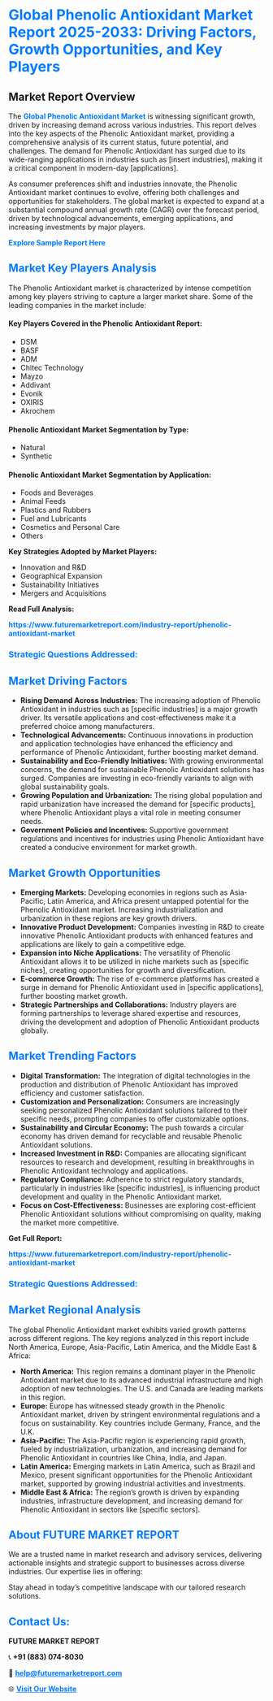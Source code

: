 <h1 style="color: #007BFF;">Global Phenolic Antioxidant Market Report 2025-2033: Driving Factors, Growth Opportunities, and Key Players</h1>

<section id="overview">
<h2>Market Report Overview</h2>
<p>The <a href="https://www.futuremarketreport.com/industry-report/phenolic-antioxidant-market" style="color: #007BFF; text-decoration: none;"><strong>Global Phenolic Antioxidant Market</strong></a> is witnessing significant growth, driven by increasing demand across various industries. This report delves into the key aspects of the Phenolic Antioxidant market, providing a comprehensive analysis of its current status, future potential, and challenges. The demand for Phenolic Antioxidant has surged due to its wide-ranging applications in industries such as [insert industries], making it a critical component in modern-day [applications].</p>
<p>As consumer preferences shift and industries innovate, the Phenolic Antioxidant market continues to evolve, offering both challenges and opportunities for stakeholders. The global market is expected to expand at a substantial compound annual growth rate (CAGR) over the forecast period, driven by technological advancements, emerging applications, and increasing investments by major players.</p>
</section>

<section id="overview">
<p><a href="https://www.futuremarketreport.com/request-sample/reportId=42054" style="color: #007BFF; text-decoration: none;"><strong>Explore Sample Report Here</strong></a></p>
</section>

<section id="key-players">
<h2 style="color: #007BFF;">Market Key Players Analysis</h2>
<p>The Phenolic Antioxidant market is characterized by intense competition among key players striving to capture a larger market share. Some of the leading companies in the market include:</p>
<h4>Key Players Covered in the Phenolic Antioxidant Report:</h4>
<ul><li>DSM</li><li>BASF</li><li>ADM</li><li>Chitec Technology</li><li>Mayzo</li><li>Addivant</li><li>Evonik</li><li>OXIRIS</li><li>Akrochem</li></ul>
<h4>Phenolic Antioxidant Market Segmentation by Type:</h4>
<ul><li>Natural</li><li>Synthetic</li></ul>

<h4>Phenolic Antioxidant Market Segmentation by Application:</h4>
<ul><li>Foods and Beverages</li><li>Animal Feeds</li><li>Plastics and Rubbers</li><li>Fuel and Lubricants</li><li>Cosmetics and Personal Care</li><li>Others</li></ul>
<p><strong>Key Strategies Adopted by Market Players:</strong></p>
<ul>
<li>Innovation and R&D</li>
<li>Geographical Expansion</li>
<li>Sustainability Initiatives</li>
<li>Mergers and Acquisitions</li>
</ul>
</section>

<section>
<p><strong>Read Full Analysis: </strong></p><a href="https://www.futuremarketreport.com/industry-report/phenolic-antioxidant-market" style="color: #007BFF; text-decoration: none;"><strong>https://www.futuremarketreport.com/industry-report/phenolic-antioxidant-market</strong></a>
<h3 style="color: #007BFF;">Strategic Questions Addressed:</h3>
</section>

<section id="driving-factors">
<h2 style="color: #007BFF;">Market Driving Factors</h2>
<ul>
<li><strong>Rising Demand Across Industries:</strong> The increasing adoption of Phenolic Antioxidant in industries such as [specific industries] is a major growth driver. Its versatile applications and cost-effectiveness make it a preferred choice among manufacturers.</li>
<li><strong>Technological Advancements:</strong> Continuous innovations in production and application technologies have enhanced the efficiency and performance of Phenolic Antioxidant, further boosting market demand.</li>
<li><strong>Sustainability and Eco-Friendly Initiatives:</strong> With growing environmental concerns, the demand for sustainable Phenolic Antioxidant solutions has surged. Companies are investing in eco-friendly variants to align with global sustainability goals.</li>
<li><strong>Growing Population and Urbanization:</strong> The rising global population and rapid urbanization have increased the demand for [specific products], where Phenolic Antioxidant plays a vital role in meeting consumer needs.</li>
<li><strong>Government Policies and Incentives:</strong> Supportive government regulations and incentives for industries using Phenolic Antioxidant have created a conducive environment for market growth.</li>
</ul>
</section>

<section id="growth-opportunities">
<h2 style="color: #007BFF;">Market Growth Opportunities</h2>
<ul>
<li><strong>Emerging Markets:</strong> Developing economies in regions such as Asia-Pacific, Latin America, and Africa present untapped potential for the Phenolic Antioxidant market. Increasing industrialization and urbanization in these regions are key growth drivers.</li>
<li><strong>Innovative Product Development:</strong> Companies investing in R&D to create innovative Phenolic Antioxidant products with enhanced features and applications are likely to gain a competitive edge.</li>
<li><strong>Expansion into Niche Applications:</strong> The versatility of Phenolic Antioxidant allows it to be utilized in niche markets such as [specific niches], creating opportunities for growth and diversification.</li>
<li><strong>E-commerce Growth:</strong> The rise of e-commerce platforms has created a surge in demand for Phenolic Antioxidant used in [specific applications], further boosting market growth.</li>
<li><strong>Strategic Partnerships and Collaborations:</strong> Industry players are forming partnerships to leverage shared expertise and resources, driving the development and adoption of Phenolic Antioxidant products globally.</li>
</ul>
</section>

<section id="trending-factors">
<h2 style="color: #007BFF;">Market Trending Factors</h2>
<ul>
<li><strong>Digital Transformation:</strong> The integration of digital technologies in the production and distribution of Phenolic Antioxidant has improved efficiency and customer satisfaction.</li>
<li><strong>Customization and Personalization:</strong> Consumers are increasingly seeking personalized Phenolic Antioxidant solutions tailored to their specific needs, prompting companies to offer customizable options.</li>
<li><strong>Sustainability and Circular Economy:</strong> The push towards a circular economy has driven demand for recyclable and reusable Phenolic Antioxidant solutions.</li>
<li><strong>Increased Investment in R&D:</strong> Companies are allocating significant resources to research and development, resulting in breakthroughs in Phenolic Antioxidant technology and applications.</li>
<li><strong>Regulatory Compliance:</strong> Adherence to strict regulatory standards, particularly in industries like [specific industries], is influencing product development and quality in the Phenolic Antioxidant market.</li>
<li><strong>Focus on Cost-Effectiveness:</strong> Businesses are exploring cost-efficient Phenolic Antioxidant solutions without compromising on quality, making the market more competitive.</li>
</ul>
</section>

<section>
<p><strong>Get Full Report: </strong></p><a href="https://www.futuremarketreport.com/industry-report/phenolic-antioxidant-market" style="color: #007BFF; text-decoration: none;"><strong>https://www.futuremarketreport.com/industry-report/phenolic-antioxidant-market</strong></a>
<h3 style="color: #007BFF;">Strategic Questions Addressed:</h3>
</section>


<section id="regional-analysis">
<h2 style="color: #007BFF;">Market Regional Analysis</h2>
<p>The global Phenolic Antioxidant market exhibits varied growth patterns across different regions. The key regions analyzed in this report include North America, Europe, Asia-Pacific, Latin America, and the Middle East & Africa:</p>
<ul>
<li><strong>North America:</strong> This region remains a dominant player in the Phenolic Antioxidant market due to its advanced industrial infrastructure and high adoption of new technologies. The U.S. and Canada are leading markets in this region.</li>
<li><strong>Europe:</strong> Europe has witnessed steady growth in the Phenolic Antioxidant market, driven by stringent environmental regulations and a focus on sustainability. Key countries include Germany, France, and the U.K.</li>
<li><strong>Asia-Pacific:</strong> The Asia-Pacific region is experiencing rapid growth, fueled by industrialization, urbanization, and increasing demand for Phenolic Antioxidant in countries like China, India, and Japan.</li>
<li><strong>Latin America:</strong> Emerging markets in Latin America, such as Brazil and Mexico, present significant opportunities for the Phenolic Antioxidant market, supported by growing industrial activities and investments.</li>
<li><strong>Middle East & Africa:</strong> The region’s growth is driven by expanding industries, infrastructure development, and increasing demand for Phenolic Antioxidant in sectors like [specific sectors].</li>
</ul>
</section>

<footer>
<h2 style="color: #007BFF;">About FUTURE MARKET REPORT</h2>
<p>We are a trusted name in market research and advisory services, delivering actionable insights and strategic support to businesses across diverse industries. Our expertise lies in offering:</p>

<p>Stay ahead in today’s competitive landscape with our tailored research solutions.</p>

<h2 style="color: #007BFF;">Contact Us:</h2>
<p><strong>FUTURE MARKET REPORT</strong></p>
<p>📞 <strong>+91 (883) 074-8030</strong></p>
<p>📧 <strong><a href="mailto:help@futuremarketreport.com" style="color: #007BFF;">help@futuremarketreport.com</a></strong></p>
<p>🌐 <strong><a href="https://www.futuremarketreport.com/" style="color: #007BFF;">Visit Our Website</a></strong></p>
</footer>